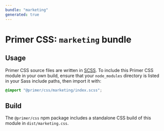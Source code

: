 ```yaml
---
bundle: "marketing"
generated: true
---
```


# Primer CSS: `marketing` bundle

## Usage

Primer CSS source files are written in [SCSS]. To include this Primer CSS module in your own build, ensure that your `node_modules` directory is listed in your Sass include paths, then import it with:

```scss
@import "@primer/css/marketing/index.scss";
```

## Build

The `@primer/css` npm package includes a standalone CSS build of this module in `dist/marketing.css`.

[scss]: https://sass-lang.com/documentation/syntax#scss
